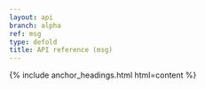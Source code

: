 ```yaml
---
layout: api
branch: alpha
ref: msg
type: defold
title: API reference (msg)
---
```

{% include anchor_headings.html html=content %}